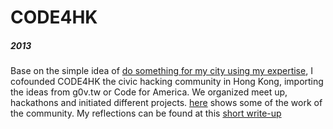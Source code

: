 # CODE4HK
##### 2013

Base on the simple idea of [do something for my city using my expertise](http://blog.code4.hk/hackathon/2013/12/01/code-for-hk), I cofounded CODE4HK the civic hacking community in Hong Kong, importing the ideas from g0v.tw or Code for America. We organized meet up, hackathons and initiated different projects. [here](http://blog.code4.hk/) shows some of the work of the community. My reflections can be found at this [short write-up](https://www.facebook.com/groups/code4hk/permalink/1148053448595853/)
